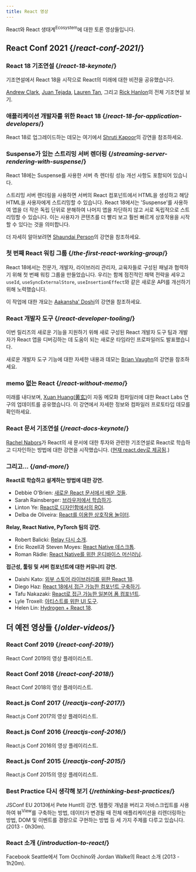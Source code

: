 ```yaml
---
title: React 영상
---
```


<Intro>

React와 React 생태계<sup>Ecosystem</sup>에 대한 토론 영상들입니다.

</Intro>

## React Conf 2021 {/*react-conf-2021*/}

### React 18 기조연설 {/*react-18-keynote*/}

기조연설에서 React 18을 시작으로 React의 미래에 대한 비전을 공유했습니다.

[Andrew Clark](https://twitter.com/acdlite), [Juan Tejada](https://twitter.com/_jstejada), [Lauren Tan](https://twitter.com/potetotes), 그리고 [Rick Hanlon](https://twitter.com/rickhanlonii)의 전체 기조연설 보기.

<YouTubeIframe src="https://www.youtube.com/embed/FZ0cG47msEk" title="YouTube video player" />

### 애플리케이션 개발자를 위한 React 18 {/*react-18-for-application-developers*/}

React 18로 업그레이드하는 데모는 여기에서 [Shruti Kapoor](https://twitter.com/shrutikapoor08)의 강연을 참조하세요.

<YouTubeIframe src="https://www.youtube.com/embed/ytudH8je5ko" title="YouTube video player" />

### Suspense가 있는 스트리밍 서버 렌더링 {/*streaming-server-rendering-with-suspense*/}

React 18에는 Suspense를 사용한 서버 측 렌더링 성능 개선 사항도 포함되어 있습니다.

스트리밍 서버 렌더링을 사용하면 서버의 React 컴포넌트에서 HTML을 생성하고 해당 HTML을 사용자에게 스트리밍할 수 있습니다. React 18에서는 'Suspense'를 사용하여 앱을 더 작은 독립 단위로 분해하여 나머지 앱을 차단하지 않고 서로 독립적으로 스트리밍할 수 있습니다. 이는 사용자가 콘텐츠를 더 빨리 보고 훨씬 빠르게 상호작용을 시작할 수 있다는 것을 의미합니다.

더 자세히 알아보려면 [Shaundai Person](https://twitter.com/shaundai)의 강연을 참조하세요.

<YouTubeIframe src="https://www.youtube.com/embed/pj5N-Khihgc" title="YouTube video player" />

### 첫 번째 React 워킹 그룹 {/*the-first-react-working-group*/}

React 18에서는 전문가, 개발자, 라이브러리 관리자, 교육자들로 구성된 패널과 협력하기 위해 첫 번째 워킹 그룹을 만들었습니다. 우리는 함께 점진적인 채택 전략을 세우고 `useId`, `useSyncExternalStore`, `useInsertionEffect`와 같은 새로운 API를 개선하기 위해 노력했습니다.

이 작업에 대한 개요는 [Aakansha' Doshi](https://twitter.com/aakansha1216)의 강연을 참조하세요.

<YouTubeIframe src="https://www.youtube.com/embed/qn7gRClrC9U" title="YouTube video player" />

### React 개발자 도구 {/*react-developer-tooling*/}

이번 릴리즈의 새로운 기능을 지원하기 위해 새로 구성된 React 개발자 도구 팀과 개발자가 React 앱을 디버깅하는 데 도움이 되는 새로운 타임라인 프로파일러도 발표했습니다.

새로운 개발자 도구 기능에 대한 자세한 내용과 데모는 [Brian Vaughn](https://twitter.com/brian_d_vaughn)의 강연을 참조하세요.

<YouTubeIframe src="https://www.youtube.com/embed/oxDfrke8rZg" title="YouTube video player" />

### memo 없는 React {/*react-without-memo*/}

미래를 내다보며, [Xuan Huang(黄玄)](https://twitter.com/Huxpro)이 자동 메모화 컴파일러에 대한 React Labs 연구의 업데이트를 공유했습니다. 이 강연에서 자세한 정보와 컴파일러 프로토타입 데모를 확인하세요.

<YouTubeIframe src="https://www.youtube.com/embed/lGEMwh32soc" title="YouTube video player" />

### React 문서 기조연설 {/*react-docs-keynote*/}

[Rachel Nabors](https://twitter.com/rachelnabors)가 React의 새 문서에 대한 투자와 관련한 기조연설로 React로 학습하고 디자인하는 방법에 대한 강연을 시작했습니다. ([현재 react.dev로 제공됨](/blog/2023/03/16/introducing-react-dev).)

<YouTubeIframe src="https://www.youtube.com/embed/mneDaMYOKP8" title="YouTube video player" />

### 그리고... {/*and-more*/}

**React로 학습하고 설계하는 방법에 대한 강연.**

* Debbie O'Brien: [새로운 React 문서에서 배운 것들](https://youtu.be/-7odLW_hG7s).
* Sarah Rainsberger: [브라우저에서 학습하기](https://youtu.be/5X-WEQflCL0).
* Linton Ye: [React로 디자인함에서의 ROI](https://youtu.be/7cPWmID5XAk).
* Delba de Oliveira: [React를 이용한 상호작용 놀이터](https://youtu.be/zL8cz2W0z34).

**Relay, React Native, PyTorch 팀의 강연.**

* Robert Balicki: [Relay 다시 소개](https://youtu.be/lhVGdErZuN4).
* Eric Rozell과 Steven Moyes: [React Native 데스크톱](https://youtu.be/9L4FFrvwJwY).
* Roman Rädle: [React Native를 위한 온디바이스 머신러닝](https://youtu.be/NLj73vrc2I8).

**접근성, 툴링 및 서버 컴포넌트에 대한 커뮤니티 강연.**

* Daishi Kato: [외부 스토어 라이브러리를 위한 React 18](https://youtu.be/oPfSC5bQPR8).
* Diego Haz: [React 18에서 접근 가능한 컴포넌트 구축하기](https://youtu.be/dcm8fjBfro8).
* Tafu Nakazaki: [React로 접근 가능한 일본어 폼 컴포넌트](https://youtu.be/S4a0QlsH0pU).
* Lyle Troxell: [아티스트를 위한 UI 도구](https://youtu.be/b3l4WxipFsE).
* Helen Lin: [Hydrogen + React 18](https://youtu.be/HS6vIYkSNks).

## 더 예전 영상들 {/*older-videos*/}

### React Conf 2019 {/*react-conf-2019*/}

React Conf 2019의 영상 플레이리스트.
<YouTubeIframe title="React Conf 2019" src="https://www.youtube-nocookie.com/embed/playlist?list=PLPxbbTqCLbGHPxZpw4xj_Wwg8-fdNxJRh" />

### React Conf 2018 {/*react-conf-2018*/}

React Conf 2018의 영상 플레이리스트.
<YouTubeIframe title="React Conf 2018" src="https://www.youtube-nocookie.com/embed/playlist?list=PLPxbbTqCLbGE5AihOSExAa4wUM-P42EIJ" />

### React.js Conf 2017 {/*reactjs-conf-2017*/}

React.js Conf 2017의 영상 플레이리스트.
<YouTubeIframe title="React.js Conf 2017" src="https://www.youtube-nocookie.com/embed/playlist?list=PLb0IAmt7-GS3fZ46IGFirdqKTIxlws7e0" />

### React.js Conf 2016 {/*reactjs-conf-2016*/}

React.js Conf 2016의 영상 플레이리스트.
<YouTubeIframe title="React.js Conf 2016" src="https://www.youtube-nocookie.com/embed/playlist?list=PLb0IAmt7-GS0M8Q95RIc2lOM6nc77q1IY" />

### React.js Conf 2015 {/*reactjs-conf-2015*/}

React.js Conf 2015의 영상 플레이리스트.
<YouTubeIframe title="React.js Conf 2015" src="https://www.youtube-nocookie.com/embed/playlist?list=PLb0IAmt7-GS1cbw4qonlQztYV1TAW0sCr" />

### Best Practice 다시 생각해 보기 {/*rethinking-best-practices*/}

JSConf EU 2013에서 Pete Hunt의 강연. 템플릿 개념을 버리고 자바스크립트를 사용하여 뷰<sup>View</sup>를 구축하는 방법, 데이터가 변경될 때 전체 애플리케이션을 리렌더링하는 방법, DOM 및 이벤트를 경량으로 구현하는 방법 등 세 가지 주제를 다루고 있습니다. (2013 - 0h30m).
<YouTubeIframe title="Pete Hunt: React: Rethinking Best Practices - JSConf EU 2013" src="https://www.youtube-nocookie.com/embed/x7cQ3mrcKaY" />

### React 소개 {/*introduction-to-react*/}

Facebook Seattle에서 Tom Occhino와 Jordan Walke의 React 소개 (2013 - 1h20m).
<YouTubeIframe title="Tom Occhino and Jordan Walke introduce React at Facebook Seattle" src="https://www.youtube-nocookie.com/embed/XxVg_s8xAms" />
